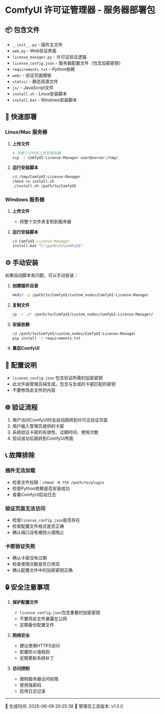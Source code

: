 # ComfyUI 许可证管理器 - 服务器部署包

## 📦 包含文件

- `__init__.py` - 插件主文件
- `web.py` - Web验证界面
- `license_manager.py` - 许可证验证逻辑
- `license_config.json` - 服务器配置文件（包含加密密钥）
- `requirements.txt` - Python依赖
- `web/` - 验证页面模板
- `static/` - 静态资源文件
- `js/` - JavaScript文件
- `install.sh` - Linux安装脚本
- `install.bat` - Windows安装脚本

## 🚀 快速部署

### Linux/Mac 服务器

1. **上传文件**
   ```bash
   # 将整个文件夹上传到服务器
   scp -r ComfyUI-License-Manager user@server:/tmp/
   ```

2. **运行安装脚本**
   ```bash
   cd /tmp/ComfyUI-License-Manager
   chmod +x install.sh
   ./install.sh /path/to/ComfyUI
   ```

### Windows 服务器

1. **上传文件**
   - 将整个文件夹复制到服务器

2. **运行安装脚本**
   ```cmd
   cd ComfyUI-License-Manager
   install.bat "C:\path\to\ComfyUI"
   ```

## ⚙️ 手动安装

如果自动脚本有问题，可以手动安装：

1. **创建插件目录**
   ```bash
   mkdir -p /path/to/ComfyUI/custom_nodes/ComfyUI-License-Manager
   ```

2. **复制文件**
   ```bash
   cp -r ./* /path/to/ComfyUI/custom_nodes/ComfyUI-License-Manager/
   ```

3. **安装依赖**
   ```bash
   cd /path/to/ComfyUI/custom_nodes/ComfyUI-License-Manager
   pip install -r requirements.txt
   ```

4. **重启ComfyUI**

## 🔧 配置说明

- `license_config.json` 包含验证所需的加密密钥
- 此文件由管理员端生成，包含与生成的卡密匹配的密钥
- 不要修改此文件的内容

## 🌐 验证流程

1. 用户访问ComfyUI时会自动跳转到许可证验证页面
2. 用户输入管理员提供的卡密
3. 系统验证卡密的有效性、过期时间、使用次数
4. 验证成功后跳转到ComfyUI界面

## 📞 故障排除

### 插件无法加载
- 检查文件权限：`chmod -R 755 /path/to/plugin`
- 检查Python依赖是否安装成功
- 查看ComfyUI启动日志

### 验证页面无法访问
- 检查`license_config.json`是否存在
- 检查配置文件格式是否正确
- 确认端口没有被防火墙阻止

### 卡密验证失败
- 确认卡密没有过期
- 检查使用次数是否已用完
- 确认配置文件中的加密密钥正确

## 🔒 安全注意事项

1. **保护配置文件**
   - `license_config.json`包含重要的加密密钥
   - 不要将此文件暴露在公网
   - 定期备份配置文件

2. **网络安全**
   - 建议使用HTTPS访问
   - 配置防火墙规则
   - 定期更新系统补丁

3. **访问控制**
   - 限制服务器访问权限
   - 使用强密码
   - 启用日志记录

---

📅 生成时间: 2025-06-09 20:25:38
🔧 管理员工具版本: v1.0.0
